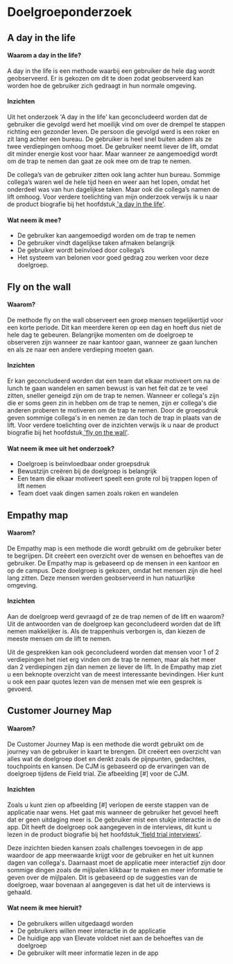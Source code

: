 # Doelgroeponderzoek

## A day in the life

#### Waarom a day in the life?

A day in the life is een methode waarbij een gebruiker de hele dag wordt geobserveerd. Er is gekozen om dit te doen zodat geobserveerd kan worden hoe de gebruiker zich gedraagt in hun normale omgeving.

#### Inzichten

Uit het onderzoek 'A day in the life' kan geconcludeerd worden dat de gebruiker die gevolgd werd het moeilijk vind om over de drempel te stappen richting een gezonder leven. De persoon die gevolgd werd is een roker en zit lang achter een bureau. De gebruiker is heel snel buiten adem als ze twee verdiepingen omhoog moet. De gebruiker neemt liever de lift, omdat dit minder energie kost voor haar. Maar wanneer ze aangemoedigd wordt om de trap te nemen dan gaat ze ook mee om de trap te nemen.

De collega’s van de gebruiker zitten ook lang achter hun bureau. Sommige collega’s waren wel de hele tijd heen en weer aan het lopen, omdat het onderdeel was van hun dagelijkse taken. Maar ook die collega’s namen de lift omhoog. Voor verdere toelichting van mijn onderzoek verwijs ik u naar de product biografie bij het hoofdstuk[ 'a day in the life'](https://s-sontoidjojo.gitbook.io/productbiografie/understand-and-empathize/gedrag-onderzoek/a-day-in-the-life).

#### Wat neem ik mee?

* De gebruiker kan aangemoedigd worden om de trap te nemen
* De gebruiker vindt dagelijkse taken afmaken belangrijk
* De gebruiker wordt beïnvloed door collega’s
* Het systeem van belonen voor goed gedrag zou werken voor deze doelgroep.

## Fly on the wall

#### Waarom?

De methode fly on the wall observeert een groep mensen tegelijkertijd voor een korte periode. Dit kan meerdere keren op een dag en hoeft dus niet de hele dag te gebeuren. Belangrijke momenten om de doelgroep te observeren zijn wanneer ze naar kantoor gaan, wanneer ze gaan lunchen en als ze naar een andere verdieping moeten gaan. 

#### Inzichten

Er kan geconcludeerd worden dat een team dat elkaar motiveert om na de lunch te gaan wandelen en samen bewust is van het feit dat ze te veel zitten, sneller geneigd zijn om de trap te nemen. Wanneer er collega's zijn die er soms geen zin in hebben om de trap te nemen, zijn er collega's die anderen proberen te motiveren om de trap te nemen. Door de groepsdruk geven sommige collega's in en nemen ze dan toch de trap in plaats van de lift. Voor verdere toelichting over de inzichten verwijs ik u naar de product biografie bij het hoofdstuk[ 'fly on the wall'](https://s-sontoidjojo.gitbook.io/productbiografie/understand-and-empathize/gedrag-onderzoek/fly-on-the-wall).

#### Wat neem ik mee uit het onderzoek?

* Doelgroep is beïnvloedbaar onder groepsdruk 
* Bewustzijn creëren bij de doelgroep is belangrijk
* Een team die elkaar motiveert speelt een grote rol bij trappen lopen of lift nemen
* Team doet vaak dingen samen zoals roken en wandelen

## Empathy map

#### Waarom?

De Empathy map is een methode die wordt gebruikt om de gebruiker beter te begrijpen. Dit creëert een overzicht over de wensen en behoeftes van de gebruiker. De Empathy map is gebaseerd op de mensen in een kantoor en op de campus. Deze doelgroep is gekozen, omdat het mensen zijn die heel lang zitten. Deze mensen werden geobserveerd in hun natuurlijke omgeving.

#### Inzichten

Aan de doelgroep werd gevraagd of ze de trap nemen of de lift en waarom? Uit de antwoorden van de doelgroep kan geconcludeerd worden dat de lift nemen makkelijker is. Als de trappenhuis verborgen is, dan kiezen de meeste mensen om de lift te nemen.

Uit de gesprekken kan ook geconcludeerd worden dat mensen voor 1 of 2 verdiepingen het niet erg vinden om de trap te nemen, maar als het meer dan 2 verdiepingen zijn dan nemen ze liever de lift. In de Empathy map ziet u een beknopte overzicht van de meest interessante bevindingen. Hier kunt u ook een paar quotes lezen van de mensen met wie een gesprek is gevoerd.  


## Customer Journey Map

#### Waarom?

De Customer Journey Map is een methode die wordt gebruikt om de journey van de gebruiker in kaart te brengen. Dit creëert een overzicht van alles wat de doelgroep doet en denkt zoals de pijnpunten, gedachtes, touchpoints en kansen. De CJM is gebaseerd op de ervaringen van de doelgroep tijdens de Field trial. Zie afbeelding \[\#\] voor de CJM.  


#### Inzichten

Zoals u kunt zien op afbeelding \[\#\] verlopen de eerste stappen van de applicatie naar wens. Het gaat mis wanneer de gebruiker het gevoel heeft dat er geen uitdaging meer is. De gebruiker mist een stukje interactie in de app. Dit heeft de doelgroep ook aangegeven in de interviews, dit kunt u lezen in de product biografie bij het hoofdstuk[ 'field trial interviews'](https://s-sontoidjojo.gitbook.io/productbiografie/understand-and-empathize/gedrag-onderzoek/field-trial/field-trial-interviews).

Deze inzichten bieden kansen zoals challenges toevoegen in de app waardoor de app meerwaarde krijgt voor de gebruiker en het uit kunnen dagen van collega's. Daarnaast moet de applicatie meer interactief zijn door sommige dingen zoals de mijlpalen klikbaar te maken en meer informatie te geven over de mijlpalen. Dit is gebaseerd op de suggesties van de doelgroep, waar bovenaan al aangegeven is dat het uit de interviews is gehaald.

#### Wat neem ik mee hieruit?

* De gebruikers willen uitgedaagd worden
* De gebruikers willen meer interactie in de applicatie
* De huidige app van Elevate voldoet niet aan de behoeftes van de doelgroep
* De gebruiker wilt meer informatie lezen in de app

